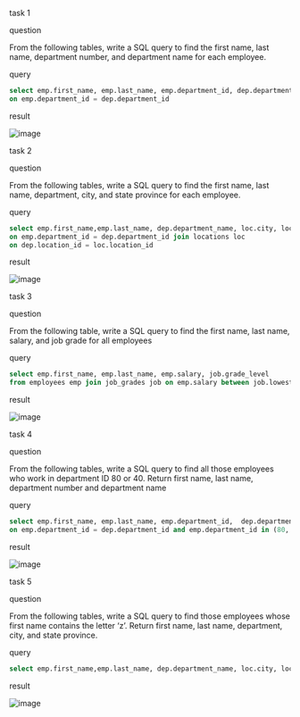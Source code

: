 task 1

question

From the following tables, write a SQL query to find the first name, last name, department number, and department name for each employee. 

query


```sql
select emp.first_name, emp.last_name, emp.department_id, dep.department_name from employees emp join departments dep
on emp.department_id = dep.department_id
```

result

![image](https://user-images.githubusercontent.com/122611919/221794931-e58e53cb-86e4-45b7-bbca-09479a6ffc70.png)


task 2

question

From the following tables, write a SQL query to find the first name, last name, department, city, and state province for each employee.

query

```sql
select emp.first_name,emp.last_name, dep.department_name, loc.city, loc.state_province from employees emp join departments dep  
on emp.department_id = dep.department_id join locations loc
on dep.location_id = loc.location_id
```

result

![image](https://user-images.githubusercontent.com/122611919/221795888-6ee179c8-06dc-4506-b2eb-ad225a1736ee.png)


task 3

question

From the following table, write a SQL query to find the first name, last name, salary, and job grade for all employees

query

```sql
select emp.first_name, emp.last_name, emp.salary, job.grade_level
from employees emp join job_grades job on emp.salary between job.lowest_sal and job.highest_sal
```

result

![image](https://user-images.githubusercontent.com/122611919/221796871-323e5cb6-1b2a-4083-b123-284d71ac856a.png)


task 4

question

From the following tables, write a SQL query to find all those employees who work in department ID 80 or 40. Return first name, last name, department number and department name

query

```sql
select emp.first_name, emp.last_name, emp.department_id,  dep.department_name from employees emp join departments dep 
on emp.department_id = dep.department_id and emp.department_id in (80, 40) order by emp.last_name
```

result

![image](https://user-images.githubusercontent.com/122611919/221801120-cb195dd9-932a-4c0c-9bf2-8567803c7d79.png)


task 5

question

From the following tables, write a SQL query to find those employees whose first name contains the letter ‘z’. Return first name, last name, department, city, and state province.

query

```sql
select emp.first_name,emp.last_name, dep.department_name, loc.city, loc.state_province from employees emp join departments dep on emp.department_id = dep.department_id join locations loc  on dep.location_id = loc.location_id where emp.first_name like  '%z%'
```

result

![image](https://user-images.githubusercontent.com/122611919/221802119-69a932b1-f5ed-4579-8f9b-0bef0d6b521f.png)


